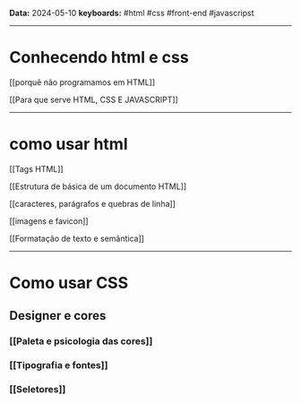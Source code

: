 
**Data:** 2024-05-10
**keyboards:** #html #css #front-end #javascripst 

___
# Conhecendo html e css

[[porquê não programamos em HTML]]

[[Para que serve HTML, CSS E JAVASCRIPT]]

___ 
# como usar html

[[Tags HTML]]

[[Estrutura de básica de um documento HTML]] 

[[caracteres, parágrafos e quebras de linha]]

[[imagens e favicon]]

[[Formatação de texto e semântica]]

___

# Como usar CSS
## Designer e cores

### [[Paleta e psicologia das cores]]

### [[Tipografia e fontes]]

### [[Seletores]]











